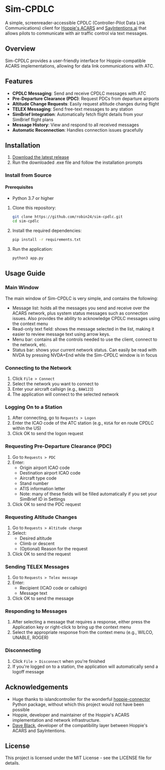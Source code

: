 # Sim-CPDLC

A simple, screenreader-accessible CPDLC (Controller-Pilot Data Link Communications) client for [Hoppie's ACARS](https://www.hoppie.nl/acars/) and [SayIntentions.ai](https://sayintentions.ai) that allows pilots to communicate with air traffic control via text messages.

## Overview

Sim-CPDLC provides a user-friendly interface for Hoppie-compatible ACARS implementations, allowing for data link communications with ATC.

## Features

- **CPDLC Messaging**: Send and receive CPDLC messages with ATC
- **Pre-Departure Clearance (PDC)**: Request PDCs from departure airports
- **Altitude Change Requests**: Easily request altitude changes during flight
- **TELEX Messaging**: Send free-text messages to any station
- **SimBrief Integration**: Automatically fetch flight details from your SimBrief flight plans
- **Message History**: View and respond to all received messages
- **Automatic Reconnection**: Handles connection issues gracefully

## Installation

1. [Download the latest release](https://github.com/robin24/sim-cpdlc/releases/latest)
2. Run the downloaded .exe file and follow the installation prompts

### Install from Source
#### Prerequisites

- Python 3.7 or higher

1. Clone this repository:
   ```bash
   git clone https://github.com/robin24/sim-cpdlc.git
   cd sim-cpdlc
   ```

2. Install the required dependencies:
   ```bash
   pip install -r requirements.txt
   ```

3. Run the application:
   ```bash
   python3 app.py
   ```

## Usage Guide

### Main Window

The main window of Sim-CPDLC is very simple, and contains the following:

- Message list: holds all the messages you send and receive over the ACARS network, plus system status messages such as connection issues. Also provides the ability to acknowledge CPDLC messages using the context menu
- Read-only text field: shows the message selected in the list, making it easier to review message text using arrow keys.
- Menu bar: contains all the controls needed to use the client, connect to the network, etc.
- Status bar: shows your current network status. Can easily be read with NVDA by pressing NVDA+End while the Sim-CPDLC window is in focus

### Connecting to the Network

1. Click `File > Connect`
2. Select the network you want to connect to
3. Enter your aircraft callsign (e.g., `BAW123`)
4. The application will connect to the selected network

### Logging On to a Station

1. After connecting, go to `Requests > Logon`
2. Enter the ICAO code of the ATC station (e.g., `KUSA` for en route CPDLC within the US)
3. Click OK to send the logon request

### Requesting Pre-Departure Clearance (PDC)

1. Go to `Requests > PDC`
2. Enter:
   - Origin airport ICAO code
   - Destination airport ICAO code
   - Aircraft type code
   - Stand number
   - ATIS information letter
   - Note: many of these fields will be filled automatically if you set your SimBrief ID in Settings
3. Click OK to send the PDC request

### Requesting Altitude Changes

1. Go to `Requests > Altitude change`
2. Select:
   - Desired altitude
   - Climb or descent
   - (Optional) Reason for the request
3. Click OK to send the request

### Sending TELEX Messages

1. Go to `Requests > Telex message`
2. Enter:
   - Recipient (ICAO code or callsign)
   - Message text
3. Click OK to send the message

### Responding to Messages

1. After selecting a message that requires a response, either press the Application key or right-click to bring up the context menu
2. Select the appropriate response from the context menu (e.g., WILCO, UNABLE, ROGER)

### Disconnecting

1. Click `File > Disconnect` when you're finished
2. If you're logged on to a station, the application will automatically send a logoff message

## Acknowledgements

- Huge thanks to islandcontroller for the wonderful [hoppie-connector](https://github.com/islandcontroller/hoppie-connector) Python package, without which this project would not have been possible
- Hoppie, developer and maintainer of the Hoppie's ACARS implementation and network infrastructure.
- [Dave Black](https://github.com/daveblackuk), developer of the  compatibility layer between Hoppie's ACARS and SayIntentions.

## License

This project is licensed under the MIT License - see the LICENSE file for details.